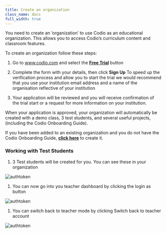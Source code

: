 ```yaml
---
title: Create an organization
class_name: docs
full_width: true
---
```


You need to create an ‘organization’ to use Codio as an educational organization. This allows you to access Codio’s curriculum content and classroom features.

To create an organization follow these steps:

1. Go to www.codio.com and select the **[Free Trial](https://codio.com/start-edu-trial)** button

1. Complete the form with your details, then click **Sign Up**
  To speed up the verification process and allow you to start the trial we would recommend that you use your institution email address and a name of the organisation reflective of your institution

1. Your application will be reviewed and you will receive confirmation of the trial start or a request for more information on your institution.  

When your application is approved, your organization will automatically be created with a demo class, 3 test students, and several useful projects, (including the Codio Onboarding Guide).

If you have been added to an existing organization and you do not have the Codio Onboarding Guide,  <b><a href="https://codio.com/home/starter-packs/486ffcd2-c573-4fee-bfaf-dae54db9e4fb/" target="_blank">click here</a></b> to create it.

### Working with Test Students

1.  3 Test students will be created for you.  You can see these in your organization

<img alt="authtoken" src="/img/docs/class_administration/createanorganization/org_teams.png" class="simple"/>

1.  You can now go into you teacher dashboard by clicking the login as button

<img alt="authtoken" src="/img/docs/class_administration/createanorganization/studentlogin.png" class="simple"/>

1.  You can switch back to teacher mode by clicking Switch back to teacher account

<img alt="authtoken" src="/img/docs/class_administration/createanorganization/test-student-view.png" class="simple"/>